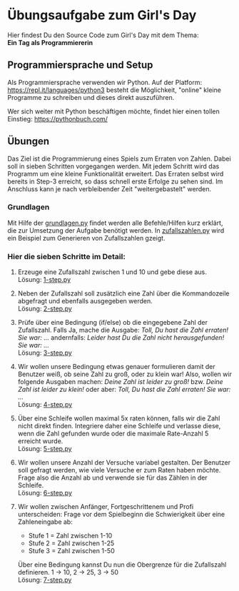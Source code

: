 # Übungsaufgabe zum Girl's Day
Hier findest Du den Source Code zum Girl's Day mit dem Thema:  
**Ein Tag als Programmiererin**

## Programmiersprache und Setup
Als Programmiersprache verwenden wir Python. Auf der Platform: https://repl.it/languages/python3 besteht die Möglichkeit, "online" kleine Programme zu schreiben und dieses direkt auszuführen.  

Wer sich weiter mit Python beschäftigen möchte, findet hier einen tollen Einstieg: https://pythonbuch.com/

## Übungen
Das Ziel ist die Programmierung eines Spiels zum Erraten von Zahlen. Dabei soll in sieben Schritten vorgegangen werden. Mit jedem Schritt wird das Programm um eine kleine Funktionalität erweitert. Das Erraten selbst wird bereits in Step-3 erreicht, so dass schnell erste Erfolge zu sehen sind. Im Anschluss kann je nach verbleibender Zeit "weitergebastelt" werden.
### Grundlagen
Mit Hilfe der [grundlagen.py](./grundlagen.py) findet werden alle Befehle/Hilfen kurz erklärt, die zur Umsetzung der Aufgabe benötigt werden. In [zufallszahlen.py](./zufallszahlen.py) wird ein Beispiel zum Generieren von Zufallszahlen gzeigt.

### Hier die sieben Schritte im Detail: 
1. Erzeuge eine Zufallszahl zwischen 1 und 10 und gebe diese aus.  
Lösung: [1-step.py](./zahlenraten/1-step.py)

2. Neben der Zufallszahl soll zusätzlich eine Zahl über die Kommandozeile abgefragt und ebenfalls ausgegeben werden.  
Lösung: [2-step.py](./zahlenraten/2-step.py)

3. Prüfe über eine Bedingung (if/else) ob die eingegebene Zahl der Zufallszahl. Falls Ja, mache die Ausgabe: *Toll, Du hast die Zahl erraten! Sie war: ...* andernfalls: *Leider hast Du die Zahl nicht herausgefunden! Sie war: ...*  
Lösung: [3-step.py](./zahlenraten/3-step.py)

4. Wir wollen unsere Bedingung etwas genauer formulieren damit der Benutzer weiß, ob seine Zahl zu groß, oder zu klein war! Also, wollen wir folgende Ausgaben machen: *Deine Zahl ist leider zu groß!* bzw. *Deine Zahl ist leider zu klein!* oder aber: *Toll, Du hast die Zahl erraten! Sie war: ...*  
Lösung: [4-step.py](./zahlenraten/4-step.py)

5. Über eine Schleife wollen maximal 5x raten können, falls wir die Zahl nicht direkt finden. Integriere daher eine Schleife und verlasse diese, wenn die Zahl gefunden wurde oder die maximale Rate-Anzahl 5 erreicht wurde.  
Lösung: [5-step.py](./zahlenraten/5-step.py)

6. Wir wollen unsere Anzahl der Versuche variabel gestalten. Der Benutzer soll gefragt werden, wie viele Versuche er zum Raten haben möchte. Frage also die Anzahl ab und verwende sie für das Zählen in der Schleife.  
Lösung: [6-step.py](./zahlenraten/6-step.py)

7. Wir wollen zwischen Anfänger, Fortgeschrittenem und     Profi unterscheiden: Frage vor dem Spielbeginn die Schwierigkeit über eine Zahleneingabe ab:  
    * Stufe 1 = Zahl zwischen 1-10 
    * Stufe 2 = Zahl zwischen 1-25 
    * Stufe 3 = Zahl zwischen 1-50  

    Über eine Bedingung kannst Du nun die Obergrenze für die Zufallszahl definieren. 1 -> 10, 2 -> 25, 3 -> 50  
    Lösung: [7-step.py](./zahlenraten/7-step.py)

